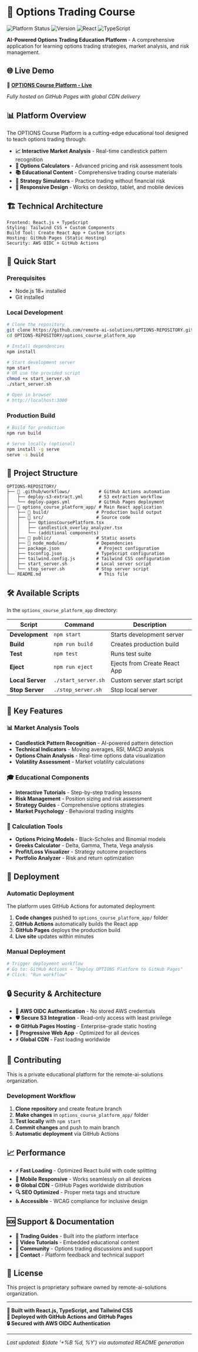 # 🚀 Options Trading Course

![Platform Status](https://img.shields.io/badge/Status-Live-brightgreen)
![Version](https://img.shields.io/badge/Version-1.0.0-blue)
![React](https://img.shields.io/badge/React-18+-61DAFB?logo=react)
![TypeScript](https://img.shields.io/badge/TypeScript-Latest-3178C6?logo=typescript)

**AI-Powered Options Trading Education Platform** - A comprehensive application for learning options trading strategies, market analysis, and risk management.

## 🌐 Live Demo

**🔗 [OPTIONS Course Platform - Live](https://remote-ai-solutions.github.io/OPTIONS-REPOSITORY)**

*Fully hosted on GitHub Pages with global CDN delivery*

## 📊 Platform Overview

The OPTIONS Course Platform is a cutting-edge educational tool designed to teach options trading through:

- **📈 Interactive Market Analysis** - Real-time candlestick pattern recognition
- **🧮 Options Calculators** - Advanced pricing and risk assessment tools  
- **📚 Educational Content** - Comprehensive trading course materials
- **🎯 Strategy Simulators** - Practice trading without financial risk
- **📱 Responsive Design** - Works on desktop, tablet, and mobile devices

## 🏗️ Technical Architecture

```
Frontend: React.js + TypeScript
Styling: Tailwind CSS + Custom Components
Build Tool: Create React App + Custom Scripts
Hosting: GitHub Pages (Static Hosting)
Security: AWS OIDC + GitHub Actions
```

## 🚀 Quick Start

### Prerequisites
- Node.js 18+ installed
- Git installed

### Local Development
```bash
# Clone the repository
git clone https://github.com/remote-ai-solutions/OPTIONS-REPOSITORY.git
cd OPTIONS-REPOSITORY/options_course_platform_app

# Install dependencies
npm install

# Start development server
npm start
# OR use the provided script
chmod +x start_server.sh
./start_server.sh

# Open in browser
# http://localhost:3000
```

### Production Build
```bash
# Build for production
npm run build

# Serve locally (optional)
npm install -g serve
serve -s build
```

## 📁 Project Structure

```
OPTIONS-REPOSITORY/
├── 📂 .github/workflows/           # GitHub Actions automation
│   ├── deploy-s3-extract.yml      # S3 extraction workflow  
│   └── deploy-pages.yml           # GitHub Pages deployment
├── 📂 options_course_platform_app/ # Main React application
│   ├── 📂 build/                  # Production build output
│   ├── 📂 src/                    # Source code
│   │   ├── OptionsCoursePlatform.tsx
│   │   ├── candlestick_overlay_analyzer.tsx
│   │   └── (additional components)
│   ├── 📂 public/                 # Static assets
│   ├── 📂 node_modules/           # Dependencies
│   ├── package.json               # Project configuration
│   ├── tsconfig.json             # TypeScript configuration
│   ├── tailwind.config.js        # Tailwind CSS configuration
│   ├── start_server.sh           # Local server script
│   └── stop_server.sh            # Stop server script
└── README.md                      # This file
```

## 🛠️ Available Scripts

In the `options_course_platform_app` directory:

| Script | Command | Description |
|--------|---------|-------------|
| **Development** | `npm start` | Starts development server |
| **Build** | `npm run build` | Creates production build |
| **Test** | `npm test` | Runs test suite |
| **Eject** | `npm run eject` | Ejects from Create React App |
| **Local Server** | `./start_server.sh` | Custom server start script |
| **Stop Server** | `./stop_server.sh` | Stop local server |

## 🔧 Key Features

### 📊 Market Analysis Tools
- **Candlestick Pattern Recognition** - AI-powered pattern detection
- **Technical Indicators** - Moving averages, RSI, MACD analysis
- **Options Chain Analysis** - Real-time options data visualization
- **Volatility Assessment** - Market volatility calculations

### 🎓 Educational Components
- **Interactive Tutorials** - Step-by-step trading lessons
- **Risk Management** - Position sizing and risk assessment
- **Strategy Guides** - Comprehensive options strategies
- **Market Psychology** - Behavioral trading insights

### 🧮 Calculation Tools
- **Options Pricing Models** - Black-Scholes and Binomial models
- **Greeks Calculator** - Delta, Gamma, Theta, Vega analysis
- **Profit/Loss Visualizer** - Strategy outcome projections
- **Portfolio Analyzer** - Risk and return optimization

## 🚀 Deployment

### Automatic Deployment
The platform uses GitHub Actions for automated deployment:

1. **Code changes** pushed to `options_course_platform_app/` folder
2. **GitHub Actions** automatically builds the React app
3. **GitHub Pages** deploys the production build
4. **Live site** updates within minutes

### Manual Deployment
```bash
# Trigger deployment workflow
# Go to: GitHub Actions → "Deploy OPTIONS Platform to GitHub Pages"
# Click: "Run workflow"
```

## 🔒 Security & Architecture

- **🔐 AWS OIDC Authentication** - No stored AWS credentials
- **🛡️ Secure S3 Integration** - Read-only access with least privilege
- **🌐 GitHub Pages Hosting** - Enterprise-grade static hosting
- **📱 Progressive Web App** - Optimized for all devices
- **⚡ Global CDN** - Fast loading worldwide

## 🤝 Contributing

This is a private educational platform for the remote-ai-solutions organization. 

### Development Workflow
1. **Clone repository** and create feature branch
2. **Make changes** in `options_course_platform_app/` folder
3. **Test locally** with `npm start`
4. **Commit changes** and push to main branch
5. **Automatic deployment** via GitHub Actions

## 📈 Performance

- **⚡ Fast Loading** - Optimized React build with code splitting
- **📱 Mobile Responsive** - Works seamlessly on all devices  
- **🌐 Global CDN** - GitHub Pages worldwide distribution
- **🔍 SEO Optimized** - Proper meta tags and structure
- **♿ Accessible** - WCAG compliance for inclusive design

## 🆘 Support & Documentation

- **📖 Trading Guides** - Built into the platform interface
- **🎥 Video Tutorials** - Embedded educational content
- **💬 Community** - Options trading discussions and support
- **📧 Contact** - Platform feedback and technical support

## 📜 License

This project is proprietary software owned by remote-ai-solutions organization.

---

**🌟 Built with React.js, TypeScript, and Tailwind CSS**  
**🚀 Deployed with GitHub Actions and GitHub Pages**  
**🔒 Secured with AWS OIDC Authentication**

---

*Last updated: $(date '+%B %d, %Y') via automated README generation*
